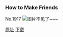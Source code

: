 ### How to Make Friends
No.1917
![图片不见了~~~](https://imgs.xkcd.com/comics/how_to_make_friends.png)

[原址](https://xkcd.com//1917) [下载](https://imgs.xkcd.com/comics/how_to_make_friends.png)

